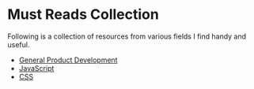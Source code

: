 # Must Reads Collection

Following is a collection of resources from various fields I find handy and useful.

* [General Product Development](resources/general)
* [JavaScript](resources/js)
* [CSS](resources/css)
